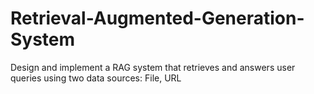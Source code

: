 # Retrieval-Augmented-Generation-System
Design and implement a RAG system that retrieves and answers user queries using two data sources: File, URL
